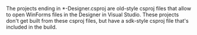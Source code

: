 The projects ending in *-Designer.csproj are old-style csproj files
that allow to open WinForms files in the Designer in Visual Studio.
These projects don't get built from these csproj files, but have
a sdk-style csproj file that's included in the build.
